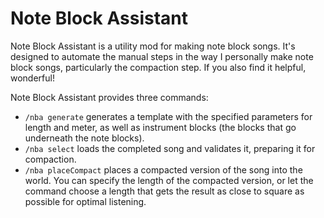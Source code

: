 # Note Block Assistant

Note Block Assistant is a utility mod for making note block songs. It's designed to automate the manual steps in the way
I personally make note block songs, particularly the compaction step. If you also find it helpful, wonderful!

Note Block Assistant provides three commands:
- `/nba generate` generates a template with the specified parameters for length and meter, as well as instrument blocks
  (the blocks that go underneath the note blocks).
- `/nba select` loads the completed song and validates it, preparing it for compaction.
- `/nba placeCompact` places a compacted version of the song into the world. You can specify the length of the compacted
  version, or let the command choose a length that gets the result as close to square as possible for optimal listening.
